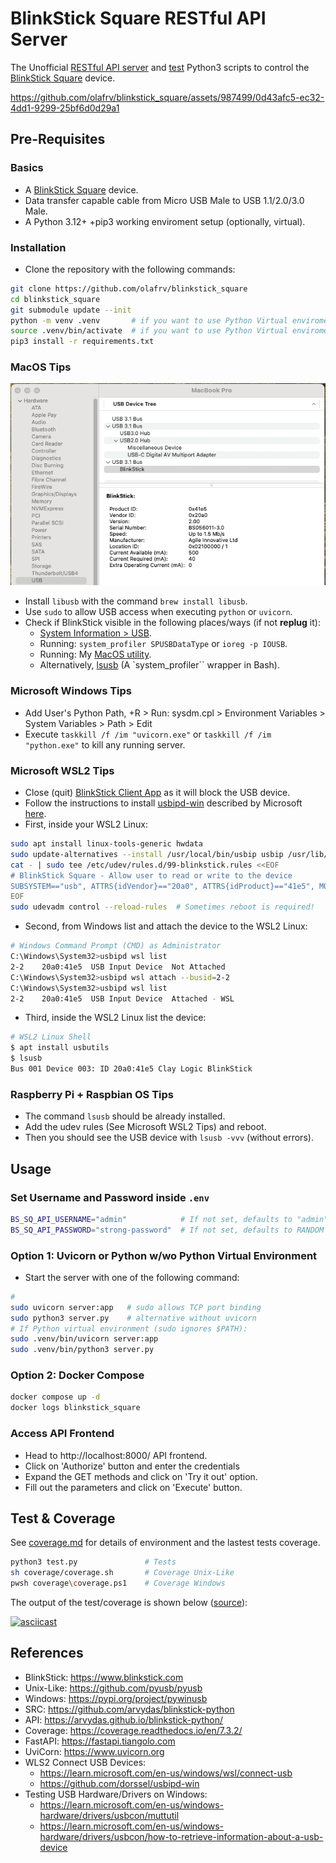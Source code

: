 # BlinkStick Square RESTful API Server

The Unofficial [RESTful API server](server.py) and 
[test](test.py) Python3 scripts to control the
[BlinkStick Square](https://www.blinkstick.com/products/blinkstick-square) 
device.

https://github.com/olafrv/blinkstick_square/assets/987499/0d43afc5-ec32-4dd1-9299-25bf6d0d29a1

## Pre-Requisites

### Basics

* A [BlinkStick Square](https://www.blinkstick.com/products/blinkstick-square) device.
* Data transfer capable cable from Micro USB Male to USB 1.1/2.0/3.0 Male.
* A Python 3.12+ +pip3 working enviroment setup (optionally, virtual).

### Installation

* Clone the repository with the following commands:

```sh
git clone https://github.com/olafrv/blinkstick_square
cd blinkstick_square
git submodule update --init
python -m venv .venv       # if you want to use Python Virtual enviroment
source .venv/bin/activate  # if you want to use Python Virtual enviroment 
pip3 install -r requirements.txt
```

### MacOS Tips

![MacOS USB Devices](./docs/macos_usb_devices.png)

* Install `libusb` with the command `brew install libusb`.
* Use `sudo` to allow USB access when executing `python` or `uvicorn`.
* Check if BlinkStick visible in the following places/ways (if not **replug** it):
  * [System Information > USB](https://support.apple.com/en-gb/guide/mac-help/mchlp1641/mac).
  * Running: `system_profiler SPUSBDataType` or `ioreg -p IOUSB`.
  * Running: My [MacOS utility](./macos_utils/list_devices.sh).
  * Alternatively, [lsusb](https://github.com/jlhonora/lsusb) (A `system_profiler`` wrapper in Bash).

### Microsoft Windows Tips 

* Add User's Python Path, <WIN>+R > Run: sysdm.cpl > Environment Variables > System Variables > Path > Edit
* Execute `taskkill /f /im "uvicorn.exe"` or `taskkill /f /im "python.exe"`  to kill any running server.

### Microsoft WSL2 Tips

* Close (quit) [BlinkStick Client App](https://www.blinkstick.com/help/downloads) as it will block the USB device.
* Follow the instructions to install [usbipd-win](https://github.com/dorssel/usbipd-win)
  described by Microsoft [here](https://learn.microsoft.com/en-us/windows/wsl/connect-usb).
* First, inside your WSL2 Linux:
```sh
sudo apt install linux-tools-generic hwdata
sudo update-alternatives --install /usr/local/bin/usbip usbip /usr/lib/linux-tools/*-generic/usbip 20
cat - | sudo tee /etc/udev/rules.d/99-blinkstick.rules <<EOF
# BlinkStick Square - Allow user to read or write to the device
SUBSYSTEM=="usb", ATTRS{idVendor}=="20a0", ATTRS{idProduct}=="41e5", MODE="0666"
EOF
sudo udevadm control --reload-rules  # Sometimes reboot is required!
```
* Second, from Windows list and attach the device to the WSL2 Linux:
```sh
# Windows Command Prompt (CMD) as Administrator
C:\Windows\System32>usbipd wsl list
2-2    20a0:41e5  USB Input Device  Not Attached
C:\Windows\System32>usbipd wsl attach --busid=2-2
C:\Windows\System32>usbipd wsl list
2-2    20a0:41e5  USB Input Device  Attached - WSL
```
* Third, inside the WSL2 Linux list the device:
```sh
# WSL2 Linux Shell
$ apt install usbutils
$ lsusb
Bus 001 Device 003: ID 20a0:41e5 Clay Logic BlinkStick
```

### Raspberry Pi + Raspbian OS Tips

* The command `lsusb` should be already installed.
* Add the udev rules (See Microsoft WSL2 Tips) and reboot.
* Then you should see the USB device with `lsusb -vvv` (without errors).

## Usage

### Set Username and Password inside `.env`

```sh	
BS_SQ_API_USERNAME="admin"            # If not set, defaults to "admin"
BS_SQ_API_PASSWORD="strong-password"  # If not set, defaults to RANDOM value!
```

### Option 1: Uvicorn or Python w/wo Python Virtual Environment

* Start the server with one of the following command:
```sh
# 
sudo uvicorn server:app   # sudo allows TCP port binding
sudo python3 server.py    # alternative without uvicorn
# If Python virtual environment (sudo ignores $PATH):
sudo .venv/bin/uvicorn server:app
sudo .venv/bin/python3 server.py
```

### Option 2: Docker Compose

```sh
docker compose up -d
docker logs blinkstick_square
```

### Access API Frontend

* Head to http://localhost:8000/ API frontend.
* Click on 'Authorize' button and enter the credentials
* Expand the GET methods and click on 'Try it out' option.
* Fill out the parameters and click on 'Execute' button.

## Test & Coverage

See [coverage.md](coverage.md) for details of environment
and the lastest tests coverage.

```sh
python3 test.py               # Tests
sh coverage/coverage.sh       # Coverage Unix-Like
pwsh coverage\coverage.ps1    # Coverage Windows
```

The output of the test/coverage is shown below ([source](docs/bssq_test.cast)):

[![asciicast](https://asciinema.org/a/618281.png)](https://asciinema.org/a/618281) 


## References

* BlinkStick: https://www.blinkstick.com
* Unix-Like: https://github.com/pyusb/pyusb
* Windows: https://pypi.org/project/pywinusb
* SRC: https://github.com/arvydas/blinkstick-python
* API: https://arvydas.github.io/blinkstick-python/
* Coverage: https://coverage.readthedocs.io/en/7.3.2/
* FastAPI: https://fastapi.tiangolo.com
* UviCorn: https://www.uvicorn.org
* WLS2 Connect USB Devices:
  * https://learn.microsoft.com/en-us/windows/wsl/connect-usb
  * https://github.com/dorssel/usbipd-win
* Testing USB Hardware/Drivers on Windows:
  * https://learn.microsoft.com/en-us/windows-hardware/drivers/usbcon/muttutil
  * https://learn.microsoft.com/en-us/windows-hardware/drivers/usbcon/how-to-retrieve-information-about-a-usb-device